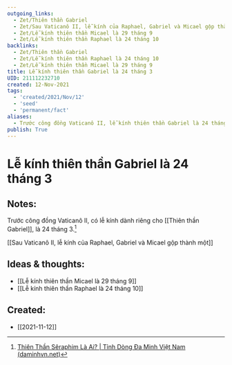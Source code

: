 ```yaml
---
outgoing_links:
  - Zet/Thiên thần Gabriel
  - Zet/Sau Vaticanô II, lễ kính của Raphael, Gabriel và Micael gộp thành một
  - Zet/Lễ kính thiên thần Micael là 29 tháng 9
  - Zet/Lễ kính thiên thần Raphael là 24 tháng 10
backlinks:
  - Zet/Thiên thần Gabriel
  - Zet/Lễ kính thiên thần Raphael là 24 tháng 10
  - Zet/Lễ kính thiên thần Micael là 29 tháng 9
title: Lễ kính thiên thần Gabriel là 24 tháng 3
UID: 211112232710
created: 12-Nov-2021
tags:
  - 'created/2021/Nov/12'
  - 'seed'
  - 'permanent/fact'
aliases:
  - Trước công đồng Vaticanô II, lễ kính thiên thần Gabriel là 24 tháng 3
publish: True
---
```

# Lễ kính thiên thần Gabriel là 24 tháng 3

## Notes:
Trước công đồng Vaticanô II, có lễ kính dành riêng cho [[Thiên thần Gabriel]], là 24 tháng 3.[^1]

[[Sau Vaticanô II, lễ kính của Raphael, Gabriel và Micael gộp thành một]]

## Ideas & thoughts:
- [[Lễ kính thiên thần Micael là 29 tháng 9]]
- [[Lễ kính thiên thần Raphael là 24 tháng 10]]

[^1]:[Thiên Thần Sêraphim Là Ai? | Tỉnh Dòng Đa Minh Việt Nam (daminhvn.net)](http://daminhvn.net/hieu-de-song-duc-tin/thien-than-seraphim-la-ai-3318.html)
## Created:
- [[2021-11-12]]
